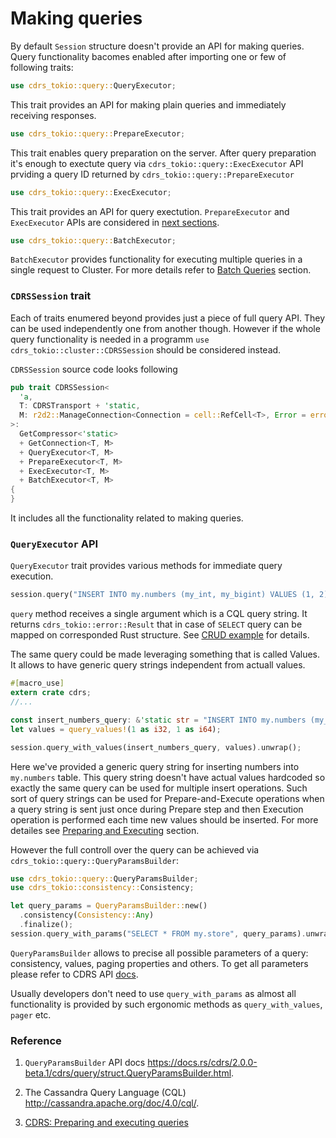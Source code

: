 # Making queries

By default `Session` structure doesn't provide an API for making queries. Query functionality bacomes enabled after importing one or few of following traits:

```rust
use cdrs_tokio::query::QueryExecutor;
```

This trait provides an API for making plain queries and immediately receiving responses.

```rust
use cdrs_tokio::query::PrepareExecutor;
```

This trait enables query preparation on the server. After query preparation it's enough to exectute query via `cdrs_tokio::query::ExecExecutor` API prviding a query ID returned by `cdrs_tokio::query::PrepareExecutor`

```rust
use cdrs_tokio::query::ExecExecutor;
```

This trait provides an API for query exectution. `PrepareExecutor` and `ExecExecutor` APIs are considered in [next sections](./preparing-and-executing-queries.md).

```rust
use cdrs_tokio::query::BatchExecutor;
```

`BatchExecutor` provides functionality for executing multiple queries in a single request to Cluster. For more details refer to [Batch Queries](./batching-multiple-queries.md) section.

### `CDRSSession` trait

Each of traits enumered beyond provides just a piece of full query API. They can be used independently one from another though. However if the whole query functionality is needed in a programm `use cdrs_tokio::cluster::CDRSSession` should be considered instead.

`CDRSSession` source code looks following

```rust
pub trait CDRSSession<
  'a,
  T: CDRSTransport + 'static,
  M: r2d2::ManageConnection<Connection = cell::RefCell<T>, Error = error::Error>,
>:
  GetCompressor<'static>
  + GetConnection<T, M>
  + QueryExecutor<T, M>
  + PrepareExecutor<T, M>
  + ExecExecutor<T, M>
  + BatchExecutor<T, M>
{
}
```

It includes all the functionality related to making queries.

### `QueryExecutor` API

`QueryExecutor` trait provides various methods for immediate query execution.

```rust
session.query("INSERT INTO my.numbers (my_int, my_bigint) VALUES (1, 2)").unwrap();
```

`query` method receives a single argument which is a CQL query string. It returns `cdrs_tokio::error::Result` that in case of `SELECT` query can be mapped on corresponded Rust structure. See [CRUD example](../examples/crud_operations.rs) for details.

The same query could be made leveraging something that is called Values. It allows to have generic query strings independent from actuall values.

```rust
#[macro_use]
extern crate cdrs;
//...

const insert_numbers_query: &'static str = "INSERT INTO my.numbers (my_int, my_bigint) VALUES (?, ?)";
let values = query_values!(1 as i32, 1 as i64);

session.query_with_values(insert_numbers_query, values).unwrap();
```

Here we've provided a generic query string for inserting numbers into `my.numbers` table. This query string doesn't have actual values hardcoded so exactly the same query can be used for multiple insert operations. Such sort of query strings can be used for Prepare-and-Execute operations when a query string is sent just once during Prepare step and then Execution operation is performed each time new values should be inserted. For more detailes see [Preparing and Executing](./preparing-and-executing-queries.md) section.

However the full controll over the query can be achieved via `cdrs_tokio::query::QueryParamsBuilder`:

```rust
use cdrs_tokio::query::QueryParamsBuilder;
use cdrs_tokio::consistency::Consistency;

let query_params = QueryParamsBuilder::new()
  .consistency(Consistency::Any)
  .finalize();
session.query_with_params("SELECT * FROM my.store", query_params).unwrap();
```

`QueryParamsBuilder` allows to precise all possible parameters of a query: consistency, values, paging properties and others. To get all parameters please refer to CDRS API [docs](https://docs.rs/cdrs/2.0.0-beta.1/cdrs/query/struct.QueryParamsBuilder.html).

Usually developers don't need to use `query_with_params` as almost all functionality is provided by such ergonomic methods as `query_with_values`, `pager` etc.

### Reference

1. `QueryParamsBuilder` API docs https://docs.rs/cdrs/2.0.0-beta.1/cdrs/query/struct.QueryParamsBuilder.html.

2. The Cassandra Query Language (CQL) http://cassandra.apache.org/doc/4.0/cql/.

3. [CDRS: Preparing and executing queries](./preparing-and-executing-queries.md)
